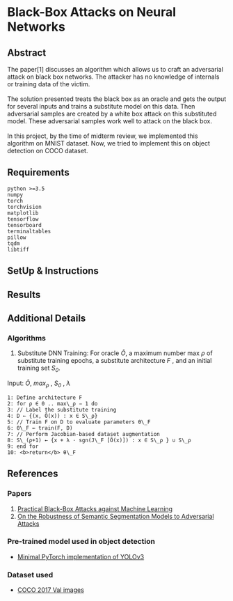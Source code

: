 # Black-Box Attacks on Neural Networks

## Abstract
The paper[1] discusses an algorithm which allows us to craft an adversarial attack on black box networks. The attacker has no knowledge of internals or training data of the victim.
<br><br>
The solution presented treats the black box as an oracle and gets the output for several inputs and trains a substitute model on this data. Then adversarial samples are created by a white box attack on this substituted model. These adversarial samples work well to attack on the black box.
<br><br>
In this project, by the time of midterm review, we implemented this algorithm on MNIST dataset. Now, we tried to implement this on object detection on COCO dataset.

## Requirements
```
python >=3.5
numpy
torch
torchvision
matplotlib
tensorflow
tensorboard
terminaltables
pillow
tqdm
libtiff
```

## SetUp & Instructions


## Results


## Additional Details
### Algorithms
1. Substitute DNN Training: 
For oracle *Õ*, a maximum number max *ρ* of substitute training epochs, a substitute architecture *F* , and an initial training set *S<sub>0</sub>*.

Input: *Õ*, *max<sub>ρ</sub>* , *S<sub>0</sub>* , *λ*

    1: Define architecture F
    2: for ρ ∈ 0 .. max\_ρ − 1 do
    3: // Label the substitute training
    4: D ← {(x, Õ(x)) : x ∈ S\_ρ}
    5: // Train F on D to evaluate parameters θ\_F
    6: 0\_F ← train(F, D)
    7: // Perform Jacobian-based dataset augmentation
    8: S\_(ρ+1) ← {x + λ · sgn(J\_F [Õ(x)]) : x ∈ S\_ρ } ∪ S\_ρ
    9: end for
    10: <b>return</b> θ\_F


## References
### Papers
1. [Practical Black-Box Attacks against Machine Learning](https://arxiv.org/pdf/1602.02697.pdf)
2. [On the Robustness of Semantic Segmentation Models to Adversarial Attacks](https://arxiv.org/pdf/1711.09856.pdf)

### Pre-trained model used in object detection
* [Minimal PyTorch implementation of YOLOv3](https://github.com/eriklindernoren/PyTorch-YOLOv3)

### Dataset used
* [COCO 2017 Val images](http://images.cocodataset.org/zips/val2017.zip)
